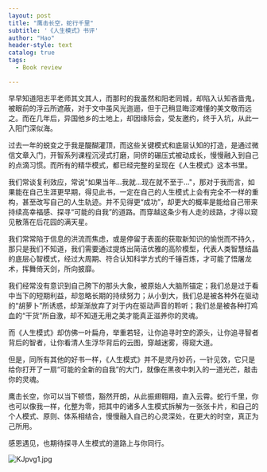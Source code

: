 ```yaml
---
layout: post
title: "鹰击长空，蛇行千里"
subtitle: '《人生模式》书评'
author: "Hao"
header-style: text
catalog: true
tags:
  - Book review

---
```




早早知道阳志平老师其文其人，而那时的我虽然和阳老同城，却陷入认知吝啬鬼，被眼前的浮云所遮蔽，对于文中虽风光迤逦，但于己稍显晦涩难懂的美文敬而远之。而在几年后，异国他乡的土地上，却因缘际会，受友邀约，终于入坑，从此一入阳门深似海。

过去一年的蜕变之于我是醍醐灌顶，而这些关键模式和底层认知的打造，是通过微信文章入门，开智系列课程沉浸式打磨，同侪的碾压式被动成长，慢慢融入到自己的点滴习惯。而所有的精华模式，都已经完整的呈现在《人生模式》这本书里。

我们常谈复利效应，常说"如果当年...我就...现在就不至于..."，那对于我而言，如果能在自己生涯更早期，得见此书，一定在自己的人生模式上会有完全不一样的重构，甚至改写自己的人生轨迹。并不见得更“成功”，却更大的概率是能给自己带来持续高幸福感、探寻“可能的自我”的道路。而穿越这条少有人走的歧路，才得以窥见散落在后花园的满天星。

我们常常陷于信息的洪流而焦虑，或是停留于表面的获取新知识的愉悦而不持久，那只是我们不知道，我们需要通过提炼出简洁优雅的高阶模型，代表人类智慧结晶的底层心智模式，经过大周期、符合认知科学方式的千锤百炼，才可能了悟屠龙术，挥舞倚天剑，所向披靡。

我们经常没有意识到自己胯下的那头大象，被原始人大脑所锚定；我们总是过于看中当下的短期利益，却忽略长期的持续努力；从小到大，我们总是被各种外在驱动的“胡萝卜”所诱惑，却渐渐放弃了对于内在驱动声音的聆听；我们总是被各种打鸡血的“干货”所自激，却不知道无用之美才能真正滋养你的灵魂。

而《人生模式》却仿佛一叶扁舟，举重若轻，让你追寻时空的源头，让你追寻智者背后的智者，让你看清人生浮华背后的云图，穿越迷雾，得窥大道。

但是，同所有其他的好书一样，《人生模式》并不是灵丹妙药，一针见效，它只是给你打开了一扇“可能的全新的自我”的大门，就像在黑夜中刺入的一道光芒，敲击你的灵魂。

鹰击长空，你可以当下顿悟，豁然开朗，从此振翅翱翔，直入云霄。蛇行千里，你也可以像我一样，化整为零，把其中的诸多人生模式拆解为一张张卡片，和自己的个人模式、原则、体系相结合，慢慢融入自己的心灵深处，在更大的时空，真正为己所用。

感恩遇见，也期待探寻人生模式的道路上与你同行。



![KJpvg1.jpg](https://s2.ax1x.com/2019/10/23/KJpvg1.jpg)



